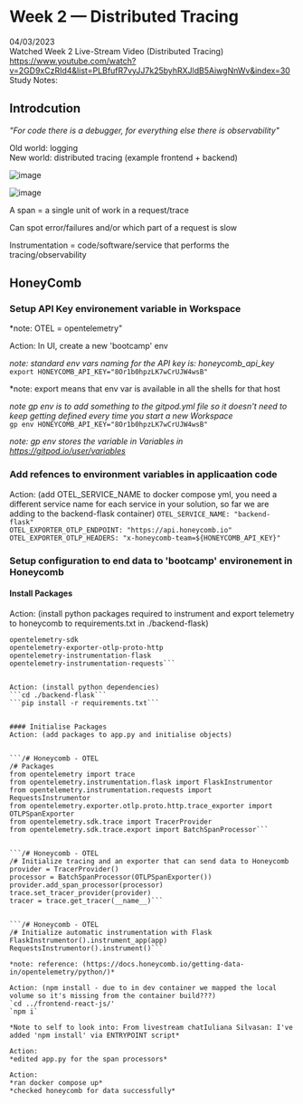 # Week 2 — Distributed Tracing

04/03/2023  
Watched Week 2 Live-Stream Video (Distributed Tracing)  
https://www.youtube.com/watch?v=2GD9xCzRId4&list=PLBfufR7vyJJ7k25byhRXJldB5AiwgNnWv&index=30  
Study Notes:

## Introdcution


*"For code there is a debugger, for everything else there is observability"*

Old world: logging   
New world: distributed tracing (example frontend + backend)

![image](https://user-images.githubusercontent.com/22940535/222910581-400fc3bb-fb6f-4bd1-bde6-de84dd1cd5b0.png)

![image](https://user-images.githubusercontent.com/22940535/222910922-69964c0d-d3e0-462a-b435-bac00cfb8d37.png)

A span = a single unit of work in a request/trace

Can spot error/failures and/or which part of a request is slow

Instrumentation = code/software/service that performs the tracing/observability

## HoneyComb

### Setup API Key environement variable in Workspace

*note: OTEL = opentelemetry"

Action:
In UI, create a new 'bootcamp' env

*note: standard env vars naming for the API key is: honeycomb_api_key*  
`export HONEYCOMB_API_KEY="8Or1b0hpzLK7wCrUJW4wsB"`

*note: export means that env var is available in all the shells for that host

*note gp env is to add something to the gitpod.yml file so it doesn't need to keep getting defined every time you start a new Workspace*  
`gp env HONEYCOMB_API_KEY="8Or1b0hpzLK7wCrUJW4wsB"`

*note: gp env stores the variable in Variables in https://gitpod.io/user/variables*

### Add refences to environment variables in applicaation code

Action: (add OTEL_SERVICE_NAME to docker compose yml, you need a different service name for each service in your solution, so far we are adding to the backend-flask container)
`OTEL_SERVICE_NAME: "backend-flask"`  
`OTEL_EXPORTER_OTLP_ENDPOINT: "https://api.honeycomb.io"`  
`OTEL_EXPORTER_OTLP_HEADERS: "x-honeycomb-team=${HONEYCOMB_API_KEY}"`

### Setup configuration to end data to 'bootcamp' environement in Honeycomb

#### Install Packages

Action: (install python packages required to instrument and export telemetry to honeycomb to requirements.txt in ./backend-flask)  
```opentelemetry-api 
opentelemetry-sdk 
opentelemetry-exporter-otlp-proto-http 
opentelemetry-instrumentation-flask 
opentelemetry-instrumentation-requests```


Action: (install python dependencies)  
```cd ./backend-flask```
```pip install -r requirements.txt```


#### Initialise Packages
Action: (add packages to app.py and initialise objects)  


```/# Honeycomb - OTEL
/# Packages
from opentelemetry import trace
from opentelemetry.instrumentation.flask import FlaskInstrumentor
from opentelemetry.instrumentation.requests import RequestsInstrumentor
from opentelemetry.exporter.otlp.proto.http.trace_exporter import OTLPSpanExporter
from opentelemetry.sdk.trace import TracerProvider
from opentelemetry.sdk.trace.export import BatchSpanProcessor```


```/# Honeycomb - OTEL
/# Initialize tracing and an exporter that can send data to Honeycomb
provider = TracerProvider()
processor = BatchSpanProcessor(OTLPSpanExporter())
provider.add_span_processor(processor)
trace.set_tracer_provider(provider)
tracer = trace.get_tracer(__name__)```


```/# Honeycomb - OTEL
/# Initialize automatic instrumentation with Flask
FlaskInstrumentor().instrument_app(app)
RequestsInstrumentor().instrument()```

*note: reference: (https://docs.honeycomb.io/getting-data-in/opentelemetry/python/)*

Action: (npm install - due to in dev container we mapped the local volume so it's missing from the container build???)  
`cd ../frontend-react-js/'
`npm i`

*Note to self to look into: From livestream chatIuliana Silvasan: I've added 'npm install' via ENTRYPOINT script*

Action:  
*edited app.py for the span processors*

Action:
*ran docker compose up*
*checked honeycomb for data successfully*










